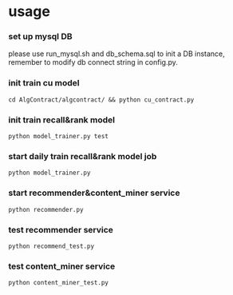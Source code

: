 # usage
### set up mysql DB
please use run_mysql.sh and db_schema.sql to init a DB instance, remember to modify db connect string in config.py.
### init train cu model
```shell
cd AlgContract/algcontract/ && python cu_contract.py
```
### init train recall&rank model
```shell
python model_trainer.py test
```
### start daily train recall&rank model job
```shell
python model_trainer.py
```
### start recommender&content_miner service
```shell
python recommender.py
```
### test recommender service
```shell
python recommend_test.py
```
### test content_miner service
```shell
python content_miner_test.py
```
